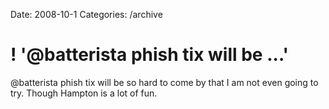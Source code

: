 Date: 2008-10-1
Categories: /archive

# ! '@batterista phish tix will be ...'

@batterista phish tix will be so hard to come by that I am not even going to try. Though Hampton is a lot of fun.

